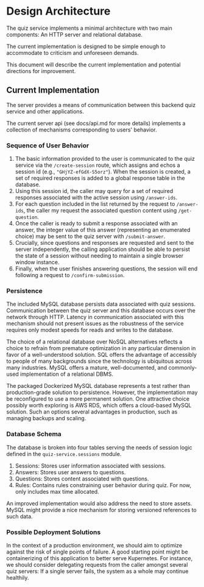 # Design Architecture
The quiz service implements a minimal architecture with two main components: An HTTP server and relational database.

The current implementation is designed to be simple enough to accommodate to criticism and unforeseen demands.

This document will describe the current implementation and potential directions for improvement.

## Current Implementation
The server provides a means of communication between this backend quiz service and other applications.

The current server api (see docs/api.md for more details) implements a collection of mechanisms corresponding to users' behavior.

### Sequence of User Behavior
1. The basic information provided to the user is communicated to the quiz service via the `/create-session` route, which assigns and echos a session id (e.g., `"GHjYZ-efGdX-S5orz"`). When the session is created, a set of required responses is added to a global response table in the database.
2. Using this session id, the caller may query for a set of required responses associated with the active session using `/answer-ids`.
3. For each question included in the list returned by the request to `/answer-ids`, the caller my request the associated question content using `/get-question`.
4. Once the caller is ready to submit a response associated with an answer, the integer value of this answer (representing an enumerated choice) may be sent to the quiz server with `/submit-answer`.
5. Crucially, since questions and responses are requested and sent to the server independently, the calling application should be able to persist the state of a session without needing to maintain a single browser window instance.
6. Finally, when the user finishes answering questions, the session will end following a request to `/confirm-submission`.

### Persistence
The included MySQL database persists data associated with quiz sessions. Communication between the quiz server and this database occurs over the network through HTTP. Latency in communication associated with this mechanism should not present issues as the robustness of the service requires only modest speeds for reads and writes to the database.

The choice of a relational database over NoSQL alternatives reflects a choice to refrain from premature optimization in any particular dimension in favor of a well-understood solution. SQL offers the advantage of accessibly to people of many backgrounds since the technology is ubiquitous across many industries. MySQL offers a mature, well-documented, and commonly-used implementation of a relational DBMS.

The packaged Dockerized MySQL database represents a test rather than production-grade solution to persistence. However, the implementation may be reconfigured to use a more permanent solution. One attractive choice possibly worth exploring is AWS RDS, which offers a cloud-based MySQL solution. Such an options several advantages in production, such as managing backups and scaling.

### Database Schema
The database is broken into four tables serving the needs of session logic defined in the `quiz-service.sessions` module.

1. Sessions: Stores user information associated with sessions.
2. Answers: Stores user answers to questions.
3. Questions: Stores content associated with questions.
4. Rules: Contains rules constraining user behavior during quiz. For now, only includes max time allocated.

An improved implementation would also address the need to store assets. MySQL might provide a nice mechanism for storing versioned references to such data.

### Possible Deployment Solutions
In the context of a production environment, we should aim to optimize against the risk of single points of failure. A good starting point might be containerizing of this application to better serve Kupernetes. For instance, we should consider delegating requests from the caller amongst several quiz servers: If a single server fails, the system as a whole may continue healthily.
